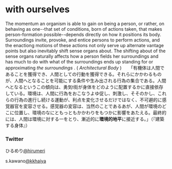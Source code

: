 # with ourselves
The momentum an organism is able to gain on being a person, or rather, on behaving as one--that set of conditions, born of actions taken, that makes person-formation possible--depends directly on how it positions its body. Surroundings invite, provoke, and entice persons to perform actions, and the enactiong motions of these actions  not only serve up alternate vantage points but also inevitably shift sense organs about. The shifting about of the sense organs naturally affects how a person fields her surroundings and has much to do with what of the surroundings ends up standing for or approximating _the surroundings_ . ( _Architectural Body_ )
　
「有機体は人間であることを獲得でき、人間としての行動を獲得できる。それらにかかわるものが、人間へとなることを可能にする条件や生み出される行為の集合である。人間へとなるというこの傾向は、勇気t街が身体をどのように配置するかに直接依存している。環境は、人間に行為をおこなうよゆ促し、刺激し、そそのかし、これらの行為の進行し続ける運動が、利点を変化させるだけではなく、不可避的に感覚器官を変容させる。感覚器の変容は、当然のことであるあが、人間が環境のどこに位置し、環境のなにともっともかかわりをもつかに影響をあたえる。最終的には、人間は環境に対する一をとり、漸近的に**環境的地平**に接近する。」（『建築する身体』）

### Twitter

ひるめり[@hirumeri](http://twitter.com/hirumeri)

s.kawano[@kkhaiya](http://twitter.com/kkhaiya)
